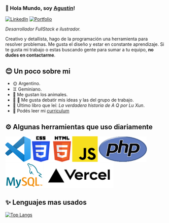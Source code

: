 ### 👋 Hola Mundo, soy [Agustín](https://github.com/agustinDsuarez)!  

[![LinkedIn](https://img.shields.io/badge/-LinkedIn-blue?style=for-the-badge&logo=linkedin&logoColor=white)](https://www.linkedin.com/in/agustin-suarez)
[![Portfolio](https://img.shields.io/badge/-Portfolio-white?style=for-the-badge&logo=googlechrome&logoColor=black)](https://adsuarez.vercel.app)

_Desarrollador FullStack e ilustrador._


Creativo y detallista, hago de la programación una herramienta para resolver problemas. Me gusta el diseño y estar en constante aprendizaje. Si te gusta mi trabajo o estas buscando gente para sumar a tu equipo, **no dudes en contactarme**.

## 😊 Un poco sobre mi

- 🌞 Argentino.
- ♊ Geminiano.
- 🐡 Me gustan los animales.
- 👨 👩 Me gusta debatir mis ideas y las del grupo de trabajo.
- 📘 Último libro que leí: *La verdadera historia de A Q por Lu Xun*.
- 📑 Podés leer mi [curriculum](/AgustinSuarezCV.pdf)

## ⚙️ Algunas herramientas que uso diariamente

<img src=/icons/vsc.png height=80></img>
<img src=/icons/csshtml.png height=80></img>
<img src=/icons/js.png height=80></img>
<img src=/icons/php.png height=80></img>
<img src=/icons/mysql.png height=80></img>
<img src=/icons/vercel.png height=80></img>

## ✨ Lenguajes mas usados
[![Top Langs](https://github-readme-stats.vercel.app/api/top-langs/?username=agustinDsuarez&layout=compact&hide_title=true&theme=dark)](https://github.com/agustinDsuarez/github-readme-stats)
